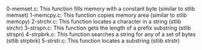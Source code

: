 0-memset.c: This function fills memory with a constant byte (similar to stlib memset)
1-memcpy.c: This function copies memory area (similar to stlib memcpy)
2-strchr.c: This function locates a character in a string (stlib strchr)
3-strspn.c: This function gets the length of a prefix substring (stlib strspn)
4-strpbrk.c: This function searches a string for any of a set of bytes (stlib strpbrk)
5-strstr.c: This function locates a substring (stlib strstr)
